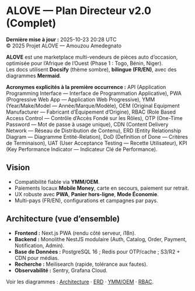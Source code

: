 # ALOVE — Plan Directeur v2.0 (Complet)
**Dernière mise à jour :** 2025-10-23 20:28 UTC  
© 2025 Projet ALOVE — Amouzou Amedegnato

**ALOVE** est une marketplace multi-vendeurs de pièces auto d’occasion, optimisée pour l’Afrique de l’Ouest (Phase 1 : Togo, Bénin, Niger).  
Les docs utilisent **Docsify** (thème sombre), **bilingue (FR/EN)**, avec des diagrammes **Mermaid**.

**Acronymes explicités à la première occurrence :** API (Application Programming Interface — Interface de Programmation Applicative), PWA (Progressive Web App — Application Web Progressive), YMM (Year/Make/Model — Année/Marque/Modèle), OEM (Original Equipment Manufacturer — Fabricant d’Équipement d’Origine), RBAC (Role Based Access Control — Contrôle d’Accès Fondé sur les Rôles), OTP (One-Time Password — Mot de passe à usage unique), CDN (Content Delivery Network — Réseau de Distribution de Contenu), ERD (Entity Relationship Diagram — Diagramme Entité-Relation), DoD (Definition of Done — Critères de Terminaison), UAT (User Acceptance Testing — Recette Utilisateur), KPI (Key Performance Indicator — Indicateur Clé de Performance).

## Vision
- Compatibilité fiable via **YMM/OEM**.
- Paiements locaux **Mobile Money**, carte en secours, paiement sur retrait.
- UX robuste avec **PWA**, **Panier hors-ligne**, **Mode Économie**.
- Multi-pays (FR/EN), configurations et campagnes par pays.

## Architecture (vue d’ensemble)
- **Frontend :** Next.js PWA (rendu côté serveur, i18n).
- **Backend :** Monolithe NestJS modulaire (Auth, Catalog, Order, Payment, Notification, Admin).
- **Base de Données :** PostgreSQL 16 ; Redis pour OTP/cache ; S3/R2 + CDN pour médias.
- **Recherche :** Meilisearch (rapide, tolérance aux fautes).
- **Observabilité :** Sentry, Grafana Cloud.

Voir les diagrammes : [Architecture](../diagrams/architecture.mmd) · [ERD](../diagrams/db_relations.mmd) · [YMM/OEM](../diagrams/ymm_oem_model.mmd) · [RBAC](../diagrams/rbac_roles.mmd).
